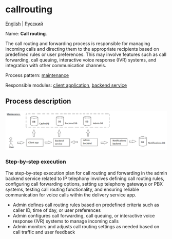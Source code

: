# callrouting

[English](callrouting.md) | [Русский](callrouting.ru.md)

Name: **Сall routing**.

The call routing and forwarding process is responsible for managing incoming calls and directing them to the appropriate recipients based on predefined rules or user preferences. 
This may involve features such as call forwarding, call queuing, interactive voice response (IVR) systems, and integration with other communication channels.

Process pattern: [maintenance](../../processpatterns/maintenance.md)

Responsible modules: [client application](../../frontend/adminclient.md), [backend service](../../backend/adminbackend.md)

## Process description

![maintenance_overall](../../img/processpatterns/maintenance_overall.png)

### Step-by-step execution

The step-by-step execution plan for call routing and forwarding in the admin backend service related to IP telephony involves defining call routing rules, configuring call forwarding options, setting up telephony gateways or PBX systems, testing call routing functionality, and ensuring reliable communication for voice calls within the delivery service app.

- Admin defines call routing rules based on predefined criteria such as caller ID, time of day, or user preferences
- Admin configures call forwarding, call queuing, or interactive voice response (IVR) systems to manage incoming calls
- Admin monitors and adjusts call routing settings as needed based on call traffic and user feedback
